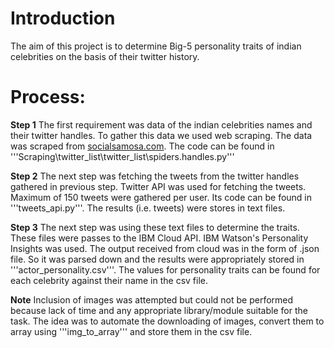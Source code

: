 # Introduction

The aim of this project is to determine Big-5 personality traits of indian celebrities on the basis of their twitter history.

# Process:

**Step 1** 
The first requirement was data of the indian celebrities names and their twitter handles. To gather this data we used web scraping. The data was scraped from [socialsamosa.com](http://www.socialsamosa.com/). The code can be found in '''Scraping\twitter_list\twitter_list\spiders.handles.py'''

**Step 2**
The next step was fetching the tweets from the twitter handles gathered in previous step. Twitter API was used for fetching the tweets. Maximum of 150 tweets were gathered per user. Its code can be found in '''tweets_api.py'''. The results (i.e. tweets) were stores in text files.

**Step 3**
The next step was using these text files to determine the traits. These files were passes to the IBM Cloud API. IBM Watson's Personality Insights was used. The output received from cloud was in the form of .json file. So it was parsed down and the results were appropriately stored in '''actor_personality.csv'''. The values for personality traits can be found for each celebrity against their name in the csv file.

**Note**
Inclusion of images was attempted but could not be performed because lack of time and any appropriate library/module suitable for the task. The idea was to automate the downloading of images, convert them to array using '''img_to_array''' and store them in the csv file.



